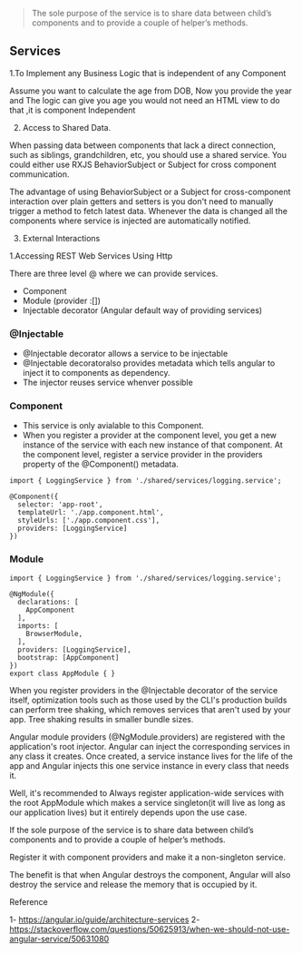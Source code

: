 
> The sole purpose of the service is to share data between child’s components and to provide a couple of helper’s methods.

## Services

1.To Implement any Business Logic that is independent of any Component

Assume you want to calculate the age from DOB, Now you provide the year and The logic can give you age you would not need an HTML view to do that ,it is component Independent

2. Access to Shared Data.

When passing data between components that lack a direct connection, such as siblings, grandchildren, etc, you should use a shared service. You could either use RXJS BehaviorSubject or Subject for cross component communication.

The advantage of using BehaviorSubject or a Subject for cross-component interaction over plain getters and setters is you don't need to manually trigger a method to fetch latest data. Whenever the data is changed all the components where service is injected are automatically notified.

3. External Interactions

1.Accessing REST Web Services Using Http

There are three level @ where we can provide services.
- Component
- Module (provider :[])
- Injectable decorator (Angular default way of providing services)


### @Injectable

- @Injectable decorator allows a service to be injectable
- @Injectable decoratoralso provides metadata which tells angular to inject it to components as dependency.
- The injector reuses service whenver possible


### Component 

- This service is only avialable to this Component.
- When you register a provider at the component level, you get a new instance of the service with each new instance of that component. At the component level, register a service provider in the providers property of the @Component() metadata.
```
import { LoggingService } from './shared/services/logging.service';

@Component({
  selector: 'app-root',
  templateUrl: './app.component.html',
  styleUrls: ['./app.component.css'],
  providers: [LoggingService]
})
```


### Module

```
import { LoggingService } from './shared/services/logging.service';

@NgModule({
  declarations: [
    AppComponent
  ],
  imports: [
    BrowserModule,
  ],
  providers: [LoggingService],
  bootstrap: [AppComponent]
})
export class AppModule { }
```


When you register providers in the @Injectable decorator of the service itself, optimization tools such as those used by the CLI's production builds can perform tree shaking, which removes services that aren't used by your app. Tree shaking results in smaller bundle sizes.

Angular module providers (@NgModule.providers) are registered with the application's root injector. Angular can inject the corresponding services in any class it creates. Once created, a service instance lives for the life of the app and Angular injects this one service instance in every class that needs it.



Well, it's recommended to Always register application-wide services with the root AppModule which makes a service singleton(it will live as long as our application lives) but it entirely depends upon the use case.

If the sole purpose of the service is to share data between child’s components and to provide a couple of helper’s methods.

Register it with component providers and make it a non-singleton service.

The benefit is that when Angular destroys the component, Angular will also destroy the service and release the memory that is occupied by it.

Reference 

1- https://angular.io/guide/architecture-services
2- https://stackoverflow.com/questions/50625913/when-we-should-not-use-angular-service/50631080

